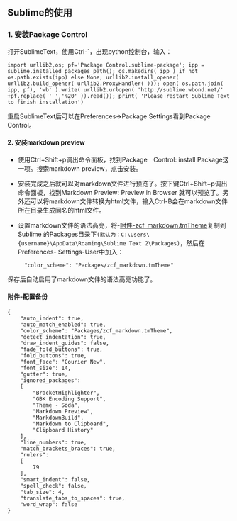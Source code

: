 ## Sublime的使用

### 1. 安装Package Control

打开SublimeText，使用Ctrl-`，出现python控制台，输入：

	import urllib2,os; pf='Package Control.sublime-package'; ipp = sublime.installed_packages_path(); os.makedirs( ipp ) if not os.path.exists(ipp) else None; urllib2.install_opener( urllib2.build_opener( urllib2.ProxyHandler( ))); open( os.path.join( ipp, pf), 'wb' ).write( urllib2.urlopen( 'http://sublime.wbond.net/' +pf.replace( ' ','%20' )).read()); print( 'Please restart Sublime Text to finish installation')
	
重启SublimeText后可以在Preferences->Package Settings看到Package Control。

#### 2. 安装markdown preview

* 使用Ctrl+Shift+p调出命令面板，找到Package　Control: install Package这一项。搜索markdown preview，点击安装。

* 安装完成之后就可以对markdown文件进行预览了。按下键Ctrl+Shift+p调出命令面板，找到Markdown Preview: Preview in Browser
就可以预览了。另外还可以将markdown文件转换为html文件，输入Ctrl-B会在markdown文件所在目录生成同名的html文件。

* 设置markdown文件的语法高亮，将-[附件-zcf_markdown.tmTheme](appendix/zcf_markdown.tmTheme)复制到Sublime
的Packages目录下`(默认为：C:\Users\{username}\AppData\Roaming\Sublime Text 2\Packages)`，然后在Preferences-
Settings-User中加入：

		"color_scheme": "Packages/zcf_markdown.tmTheme"
	
保存后自动启用了markdown文件的语法高亮功能了。

#### 附件-配置备份

	{
		"auto_indent": true,
		"auto_match_enabled": true,
		"color_scheme": "Packages/zcf_markdown.tmTheme",
		"detect_indentation": true,
		"draw_indent_guides": false,
		"fade_fold_buttons": true,
		"fold_buttons": true,
		"font_face": "Courier New",
		"font_size": 14,
		"gutter": true,
		"ignored_packages":
		[
			"BracketHighlighter",
			"GBK Encoding Support",
			"Theme - Soda",
			"Markdown Preview",
			"MarkdownBuild",
			"Markdown to Clipboard",
			"Clipboard History"
		],
		"line_numbers": true,
		"match_brackets_braces": true,
		"rulers":
		[
			79
		],
		"smart_indent": false,
		"spell_check": false,
		"tab_size": 4,
		"translate_tabs_to_spaces": true,
		"word_wrap": false
	}